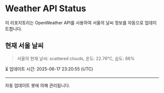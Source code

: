 
# Weather API Status

이 리포지토리는 OpenWeather API를 사용하여 서울의 날씨 정보를 자동으로 업데이트합니다.

## 현재 서울 날씨
> 서울의 현재 날씨: scattered clouds, 온도: 22.76°C, 습도: 88%

⏳ 업데이트 시간: 2025-06-17 23:20:55 (UTC)

---
자동 업데이트 봇에 의해 관리됩니다.
